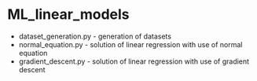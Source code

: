 # ML_linear_models
- dataset_generation.py - generation of datasets
- normal_equation.py - solution of linear regression with use of normal equation
- gradient_descent.py - solution of linear regression with use of gradient descent
